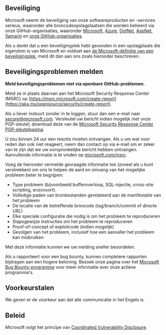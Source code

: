 <!-- BEGIN MICROSOFT SECURITY.MD V0.0.8 BLOCK -->

## <a name="security"></a>Beveiliging

Microsoft neemt de beveiliging van onze softwareproducten en -services serieus, waaronder alle broncodeopslagplaatsen die worden beheerd via onze GitHub-organisaties, waaronder [Microsoft](https://github.com/microsoft), [Azure](https://github.com/Azure), [DotNet](https://github.com/dotnet), [AspNet](https://github.com/aspnet), [Xamarin](https://github.com/xamarin) en [onze GitHub-organisaties](https://opensource.microsoft.com/).

Als u denkt dat u een beveiligingslek hebt gevonden in een opslagplaats die eigendom is van Microsoft en voldoet aan [de Microsoft-definitie van een beveiligingslek](https://aka.ms/opensource/security/definition), meld dit dan aan ons zoals hieronder beschreven.

## <a name="reporting-security-issues"></a>Beveiligingsproblemen melden

**Meld beveiligingsproblemen niet via openbare GitHub-problemen.**

Meld ze in plaats daarvan aan het Microsoft Security Response Center (MSRC) op [https://msrc.microsoft.com/create-report](https://aka.ms/opensource/security/create-report).

Als u liever instuurt zonder in te loggen, stuur dan een e-mail naar [secure@microsoft.com](mailto:secure@microsoft.com).  Versleutel uw bericht indien mogelijk met onze PGP-sleutel; download deze van de [Microsoft Security Response Center PGP-sleutelpagina](https://aka.ms/opensource/security/pgpkey).

U zou binnen 24 uur een reactie moeten ontvangen. Als u om wat voor reden dan ook niet reageert, neem dan contact op via e-mail om er zeker van te zijn dat we uw oorspronkelijke bericht hebben ontvangen. Aanvullende informatie is te vinden op [microsoft.com/msrc](https://aka.ms/opensource/security/msrc). 

Voeg de hieronder vermelde gevraagde informatie toe (zoveel als u kunt verstrekken) om ons te helpen de aard en omvang van het mogelijke probleem beter te begrijpen:

  * Type probleem (bijvoorbeeld bufferoverloop, SQL-injectie, cross-site scripting, enzovoort).
  * Volledige paden van bronbestanden gerelateerd aan de manifestatie van het probleem
  * De locatie van de betreffende broncode (tag/branch/commit of directe URL)
  * Elke speciale configuratie die nodig is om het probleem te reproduceren
  * Stapsgewijze instructies om het probleem te reproduceren
  * Proof-of-concept of exploitcode (indien mogelijk)
  * Gevolgen van het probleem, inclusief hoe een aanvaller het probleem kan misbruiken

Met deze informatie kunnen we uw melding sneller beoordelen.

Als u rapporteert voor een bug bounty, kunnen completere rapporten bijdragen aan een hogere beloning. Bezoek onze pagina over het [Microsoft Bug Bounty-programma](https://aka.ms/opensource/security/bounty) voor meer informatie over onze actieve programma's.

## <a name="preferred-languages"></a>Voorkeurstalen

We geven er de voorkeur aan dat alle communicatie in het Engels is.

## <a name="policy"></a>Beleid

Microsoft volgt het principe van [Coordinated Vulnerability Disclosure](https://aka.ms/opensource/security/cvd).

<!-- END MICROSOFT SECURITY.MD BLOCK -->
